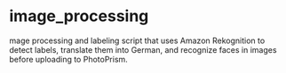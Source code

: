 # image_processing
mage processing and labeling script that uses Amazon Rekognition to detect labels, translate them into German, and recognize faces in images before uploading to PhotoPrism.
